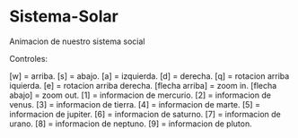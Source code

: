 # Sistema-Solar
Animacion de nuestro sistema social 


Controles:

[w] = arriba.
[s] = abajo.
[a] = izquierda.
[d] = derecha.
[q] = rotacion arriba iquierda.
[e] = rotacion arriba derecha.
[flecha arriba] = zoom in.
[flecha abajo] = zoom out.
[1] = informacion de mercurio.
[2] = informacion de venus.
[3] = informacion de tierra.
[4] = informacion de marte.
[5] = informacion de jupiter.
[6] = informacion de saturno.
[7] = informacion de urano.
[8] = informacion de neptuno.
[9] = informacion de pluton.
